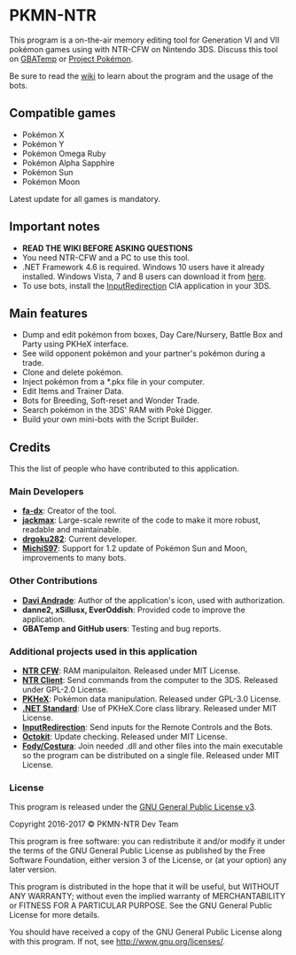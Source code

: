 # PKMN-NTR

This program is a on-the-air memory editing tool for Generation VI and VII pokémon games using with NTR-CFW on Nintendo 3DS. Discuss this tool on [GBATemp](http://gbatemp.net/threads/pkmn-ntr-real-time-memory-editing-program-for-pok%C3%A9mon-games-wip.448588/) or [Project Pokémon](https://projectpokemon.org/forums/forums/topic/40194-pkmn-ntr-on-the-air-memory-editing-program-for-pok%C3%A9mon-games/).

Be sure to read the [wiki](https://github.com/drgoku282/PKMN-NTR/wiki) to learn about the program and the usage of the bots.

## Compatible games
- Pokémon X
- Pokémon Y
- Pokémon Omega Ruby
- Pokémon Alpha Sapphire
- Pokémon Sun
- Pokémon Moon

Latest update for all games is mandatory.

## Important notes
- **READ THE WIKI BEFORE ASKING QUESTIONS**
- You need NTR-CFW and a PC to use this tool.
- .NET Framework 4.6 is required. Windows 10 users have it already installed. Windows Vista, 7 and 8 users can download it from [here](https://www.microsoft.com/en-us/download/details.aspx?id=48130).
- To use bots, install the [InputRedirection](https://github.com/Stary2001/InputRedirection) CIA application in your 3DS.

## Main features
- Dump and edit pokémon from boxes, Day Care/Nursery, Battle Box and Party using PKHeX interface.
- See wild opponent pokémon and your partner's pokémon during a trade.
- Clone and delete pokémon.
- Inject pokémon from a *.pkx file in your computer.
- Edit Items and Trainer Data.
- Bots for Breeding, Soft-reset and Wonder Trade.
- Search pokémon in the 3DS' RAM with Poké Digger.
- Build your own mini-bots with the Script Builder.

## Credits
This the list of people who have contributed to this application.

### Main Developers
- **[fa-dx](https://github.com/fa-dx/PKMN-NTR)**: Creator of the tool.
- **[jackmax](https://github.com/jackmax/PKMN-NTR)**: Large-scale rewrite of the code to make it more robust, readable and maintainable.
- **[drgoku282](https://github.com/drgoku282/PKMN-NTR)**: Current developer.
- **[MichiS97](https://github.com/MichiS97/PKMN-NTR)**: Support for 1.2 update of Pokémon Sun and Moon, improvements to many bots.

### Other Contributions
- **[Davi Andrade](http://daviandrade.com/)**: Author of the application's icon, used with authorization. 
- **danne2, xSillusx, EverOddish**: Provided code to improve the application.
- **GBATemp and GitHub users**: Testing and bug reports.

###  Additional projects used in this application
- **[NTR CFW](https://github.com/44670/BootNTR)**: RAM manipulaiton. Released under MIT License.
- **[NTR Client](https://github.com/fa-dx/NTR-Base)**: Send commands from the computer to the 3DS. Released under GPL-2.0 License.
- **[PKHeX](https://github.com/kwsch/PKHeX)**: Pokémon data manipulation. Released under GPL-3.0 License.
- **[.NET Standard](https://github.com/dotnet/standard)**: Use of PKHeX.Core class library. Released under MIT License.
- **[InputRedirection](https://github.com/Stary2001/InputRedirection)**: Send inputs for the Remote Controls and the Bots.
- **[Octokit](https://github.com/octokit/octokit.net)**: Update checking. Released under MIT License.
- **[Fody/Costura](https://github.com/Fody/Costura)**: Join needed .dll and other files into the main executable so the program can be distributed on a single file. Released under MIT License.

### License

This program is released under the [GNU General Public License v3](https://github.com/drgoku282/PKMN-NTR/blob/master/LICENSE).

Copyright 2016-2017 © PKMN-NTR Dev Team

This program is free software: you can redistribute it and/or modify it under the terms of the GNU General Public License as published by the Free Software Foundation, either version 3 of the License, or (at your option) any later version.

This program is distributed in the hope that it will be useful, but WITHOUT ANY WARRANTY; without even the implied warranty of
MERCHANTABILITY or FITNESS FOR A PARTICULAR PURPOSE.  See the GNU General Public License for more details.

You should have received a copy of the GNU General Public License along with this program.  If not, see <http://www.gnu.org/licenses/>.
